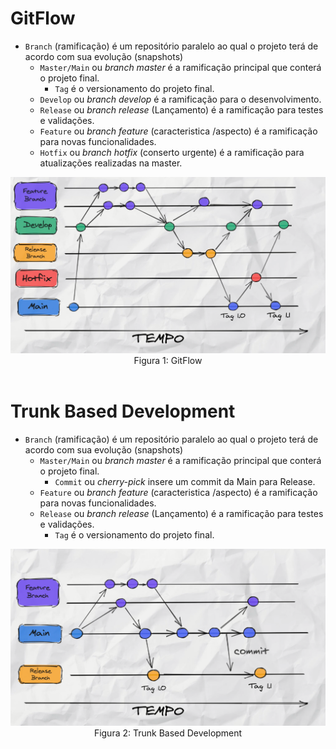 # GitFlow


- `Branch` (ramificação) é um repositório paralelo ao qual o projeto terá de acordo com sua evolução (snapshots) 
  - `Master/Main` ou _branch master_ é a ramificação principal que conterá o projeto final.
    - `Tag` é o versionamento do projeto final.
  - `Develop` ou _branch  develop_ é a ramificação para o desenvolvimento.
  - `Release` ou _branch release_ (Lançamento) é a ramificação para testes e validações.
  - `Feature` ou _branch feature_ (caracteristica /aspecto) é a ramificação para novas funcionalidades.
  - `Hotfix` ou _branch hotfix_ (conserto urgente) é a ramificação para atualizações realizadas na master.

<img src="https://github.com/fabiomarotti/Annotations/blob/main/Git/GitFlow/img/img_gitflow.png"  width="1024" height="" />
<div align="center"> Figura 1: GitFlow </div>
<br />

# Trunk Based Development

- `Branch` (ramificação) é um repositório paralelo ao qual o projeto terá de acordo com sua evolução (snapshots) 
  - `Master/Main` ou _branch master_ é a ramificação principal que conterá o projeto final.
    - `Commit` ou _cherry-pick_ insere um commit da Main para Release.
  - `Feature` ou _branch feature_ (caracteristica /aspecto) é a ramificação para novas funcionalidades.
  - `Release` ou _branch release_ (Lançamento) é a ramificação para testes e validações.
    - `Tag` é o versionamento do projeto final.  
  
<img src="https://github.com/fabiomarotti/Annotations/blob/main/Git/GitFlow/img/img_trunk_pick.png"  width="1024" height="" />
<div align="center"> Figura 2: Trunk Based Development </div>
<br />
